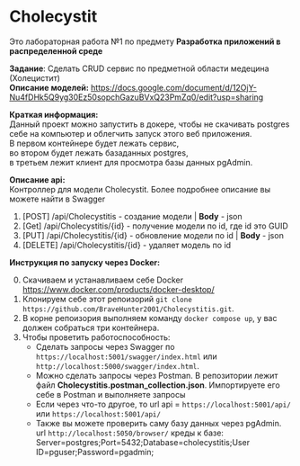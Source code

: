 # Cholecystit
Это лабораторная работа №1 по предмету **Разработка приложений в распределенной среде**  

**Задание**: Сделать CRUD сервис по предметной области медецина (Холецистит)  
**Описание моделей:**  https://docs.google.com/document/d/12OjY-Nu4fDHk5Q9yg30Ez50sopchGazuBVxQ23PmZq0/edit?usp=sharing  

**Краткая информация:**  
Данный проект можно запустить в докере, чтобы не скачивать postgres себе на компьютер и облегчить запуск этого веб приложения.  
В первом контейнере будет лежать сервис,  
во втором будет лежать базаданных postgres,  
в третьем лежит клиент для просмотра базы данных pgAdmin. 

**Описание api:**  
Контроллер для модели Cholecystit. Более подробнее описание вы можете найти в Swagger
1. [POST] /api/Cholecystitis - создание модели | **Body** - json 
2. [Get] /api/Cholecystitis/{id} - получение модели по id, где id это GUID
3. [PUT] /api/Cholecystitis/{id} - обновление модели по id | **Body** - json
4. [DELETE] /api/Cholecystitis/{id} - удаляет модель по id

**Инструкция по запуску через Docker:**  

0. Скачиваем и устанавливаем себе Docker https://www.docker.com/products/docker-desktop/
1. Клонируем себе этот репоизорий `git clone https://github.com/BraveHunter2001/Cholecystitis.git`.
2. В корне репоизория выполняем команду `docker compose up`, у вас должен собраться три контейнера.
3. Чтобы проветить работоспособность:
   * Сделать запросы через Swagger по `https://localhost:5001/swagger/index.html` или `http://localhost:5000/swagger/index.html`.
   * Можно сделать запросы через Postman. В репозитории лежит файл **Cholecystitis.postman_collection.json**. Импортируете его себе в Postman и выполняете запросы
   * Если чeрез что-то другое, то url api = `https://localhost:5001/api/` или `https://localhost:5001/api/`
   * Также вы можете проверить саму базу данных через pgAdmin. url `http://localhost:5050/browser/`
     креды к базе: Server=postgres;Port=5432;Database=cholecystitis;User ID=pguser;Password=pgadmin;
      
